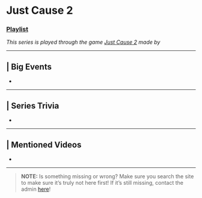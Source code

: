 # Just Cause 2
### [Playlist](https://www.youtube.com/playlist?list=PLwljWXtmIKiSiFkYAod0Bf9GwGq-IxdFZ)
*This series is played through the game [Just Cause 2]() made by []()*

----

## | Big Events
- 

----

## | Series Trivia
- 

----
 
## | Mentioned Videos
- []()
 
----
 
> **NOTE:** Is something missing or wrong? Make sure you search the site to make sure it’s truly not here first! If it’s still missing, contact the admin [here](../chapter_2.html)!